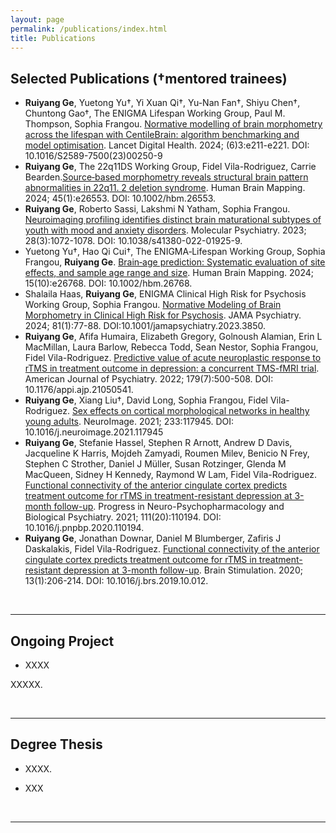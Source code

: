 ```yaml
---
layout: page
permalink: /publications/index.html
title: Publications
---
```



## Selected Publications (†mentored trainees)

- **Ruiyang Ge**, Yuetong Yu†, Yi Xuan Qi†, Yu-Nan Fan†, Shiyu Chen†, Chuntong Gao†, The ENIGMA Lifespan Working Group, Paul M. Thompson, Sophia Frangou. [Normative modelling of brain morphometry across the lifespan with CentileBrain: algorithm benchmarking and model optimisation](https://www.thelancet.com/journals/landig/article/PIIS2589-7500(23)00250-9/fulltext?goal=0_fb7d503c0e-6575838914-162581909). Lancet Digital Health. 2024; (6)3:e211-e221. DOI: 10.1016/S2589-7500(23)00250-9<br>
- **Ruiyang Ge**, The 22q11DS Working Group, Fidel Vila-Rodriguez, Carrie Bearden.[Source‐based morphometry reveals structural brain pattern abnormalities in 22q11. 2 deletion syndrome](https://onlinelibrary.wiley.com/doi/full/10.1002/hbm.26553). Human Brain Mapping. 2024; 45(1):e26553. DOI: 10.1002/hbm.26553.
- **Ruiyang Ge**, Roberto Sassi, Lakshmi N Yatham, Sophia Frangou. [Neuroimaging profiling identifies distinct brain maturational subtypes of youth with mood and anxiety disorders](https://www.nature.com/articles/s41380-022-01925-9). Molecular Psychiatry. 2023; 28(3):1072-1078. DOI: 10.1038/s41380-022-01925-9.
- Yuetong Yu†, Hao Qi Cui†, The ENIGMA‐Lifespan Working Group, Sophia Frangou, **Ruiyang Ge**. [Brain‐age prediction: Systematic evaluation of site effects, and sample age range and size](https://onlinelibrary.wiley.com/doi/10.1002/hbm.26768). Human Brain Mapping. 2024; 15(10):e26768. DOI: 10.1002/hbm.26768.
- Shalaila Haas, **Ruiyang Ge**, ENIGMA Clinical High Risk for Psychosis Working Group, Sophia Frangou. [Normative Modeling of Brain Morphometry in Clinical High Risk for Psychosis](https://jamanetwork.com/journals/jamapsychiatry/fullarticle/2810624). JAMA Psychiatry. 2024; 81(1):77-88. DOI:10.1001/jamapsychiatry.2023.3850.
- **Ruiyang Ge**, Afifa Humaira, Elizabeth Gregory, Golnoush Alamian, Erin L MacMillan, Laura Barlow, Rebecca Todd, Sean Nestor, Sophia Frangou, Fidel Vila-Rodriguez. [Predictive value of acute neuroplastic response to rTMS in treatment outcome in depression: a concurrent TMS-fMRI trial](). American Journal of Psychiatry. 2022; 179(7):500-508. DOI: 10.1176/appi.ajp.21050541.
- **Ruiyang Ge**, Xiang Liu†, David Long, Sophia Frangou, Fidel Vila-Rodriguez. [Sex effects on cortical morphological networks in healthy young adults](https://www.sciencedirect.com/science/article/pii/S1053811921002226). NeuroImage. 2021; 233:117945. DOI: 10.1016/j.neuroimage.2021.117945
- **Ruiyang Ge**, Stefanie Hassel, Stephen R Arnott, Andrew D Davis, Jacqueline K Harris, Mojdeh Zamyadi, Roumen Milev, Benicio N Frey, Stephen C Strother, Daniel J Müller, Susan Rotzinger, Glenda M MacQueen, Sidney H Kennedy, Raymond W Lam, Fidel Vila-Rodriguez. [Functional connectivity of the anterior cingulate cortex predicts treatment outcome for rTMS in treatment-resistant depression at 3-month follow-up](https://www.sciencedirect.com/science/article/pii/S0278584620305108). Progress in Neuro-Psychopharmacology and Biological Psychiatry. 2021; 111(20):110194. DOI: 10.1016/j.pnpbp.2020.110194.
- **Ruiyang Ge**, Jonathan Downar, Daniel M Blumberger, Zafiris J Daskalakis, Fidel Vila-Rodriguez. [Functional connectivity of the anterior cingulate cortex predicts treatment outcome for rTMS in treatment-resistant depression at 3-month follow-up](https://www.sciencedirect.com/science/article/pii/S1935861X1930419X). Brain Stimulation. 2020; 13(1):206-214. DOI: 10.1016/j.brs.2019.10.012.


<br>

---

## Ongoing Project

- XXXX

XXXXX.

<br>

---

## Degree Thesis

- XXXX.

- XXX

  <br>

---


  <br>
